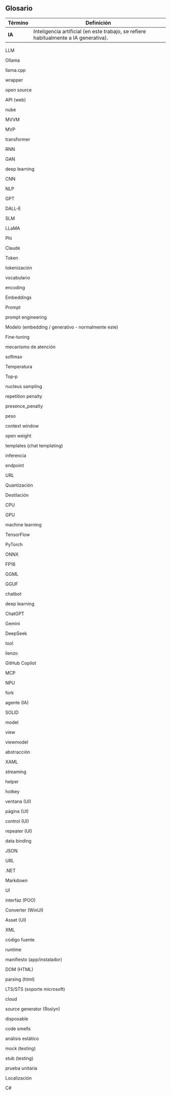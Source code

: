 ## Glosario

| **Término** | **Definición** |
| --- | --- |
| **IA** | Inteligencia artificial (en este trabajo, se refiere habitualmente a IA generativa). |

LLM

Ollama

llama.cpp

wrapper

open source

API (web)

nube

MVVM

MVP

transformer

RNN

GAN

deep learning

CNN

NLP

GPT

DALL-E

SLM

LLaMA

Phi

Claude

Token

tokenización

vocabulario

encoding

Embeddings

Prompt

prompt engineering

Modelo (embedding / generativo - normalmente este)

Fine-tuning

mecanismo de atención

softmax

Temperatura

Top‑p

nucleus sampling

repetition penalty

presence_penalty

peso

context window

open weight

templates (chat templating)

inferencia

endpoint

URL

Quantización

Destilación

CPU

GPU

machine learning

TensorFlow

PyTorch

ONNX

FP16

GGML

GGUF

chatbot

deep learning

ChatGPT

Gemini

DeepSeek

tool

lienzo

GitHub Copilot

MCP

NPU

fork

agente (IA)

SOLID

model

view

viewmodel

abstracción

XAML

streaming

helper

hotkey

ventana (UI)

página (UI)

control (UI)

repeater (UI)

data binding

JSON

URL

.NET

Markdown

UI

interfaz (POO)

Converter (WinUI)

Asset (UI)

XML

código fuente

runtime

manifiesto (app/instalador)

DOM (HTML)

parsing (html)

LTS/STS (soporte microsoft)

cloud

source generator (Roslyn)

disposable

code smells

análisis estático

mock (testing)

stub (testing)

prueba unitaria

Localización

C#